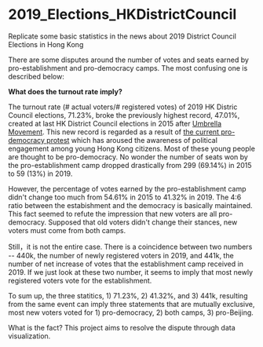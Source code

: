 # 2019_Elections_HKDistrictCouncil
Replicate some basic statistics in the news about 2019 District Council Elections in Hong Kong

There are some disputes around the number of votes and seats earned by pro-establishment and pro-democracy camps. The most confusing one is described below: 

**What does the turnout rate imply?**

The turnout rate (# actual voters/# registered votes) of 2019 HK Distric Council elections, 71.23%, broke the previously highest record, 47.01%, created at last HK District Council elections in 2015 after [Umbrella Movement](https://en.wikipedia.org/wiki/2014_Hong_Kong_protests). This new record is regarded as a result of [the current pro-democracy protest](https://en.wikipedia.org/wiki/2019_Hong_Kong_protests) which has aroused the awareness of political engagement among young Hong Kong citizens. Most of these young people are thought to be pro-democracy. No wonder the number of seats won by the pro-establishment camp dropped drastically from 299 (69.14%) in 2015 to 59 (13%) in 2019.

However, the percentage of votes earned by the pro-establishment camp didn't change too much from 54.61% in 2015 to 41.32% in 2019. The 4:6 ratio between the estabishment and the democracy is basically maintained. This fact seemed to refute the impression that new voters are all pro-democracy. Supposed that old voters didn't change their stances, new voters must come from both camps.

Still，it is not the entire case. There is a coincidence between two numbers -- 440k, the number of newly registered voters in 2019, and 441k, the number of net increase of votes that the establishment camp received in 2019. If we just look at these two number, it seems to imply that most newly registered voters vote for the establishment.

To sum up, the three statitics, 1) 71.23%, 2) 41.32%, and 3) 441k, resulting from the same event can imply three statements that are mutually exclusive, most new voters voted for 1) pro-democracy, 2) both camps, 3) pro-Beijing.

What is the fact? This project aims to resolve the dispute through data visualization.
